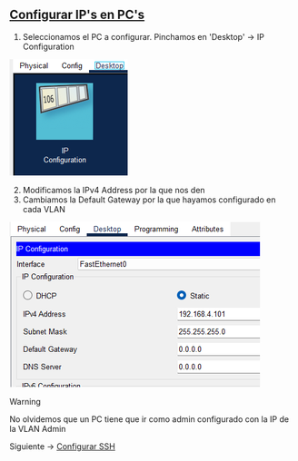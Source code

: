 ## [Configurar IP's en PC's](README.md)

1. Seleccionamos el PC a configurar. Pinchamos en 'Desktop' -> IP Configuration

![imagen1](img/ip1.png)

2. Modificamos la IPv4 Address por la que nos den
3. Cambiamos la Default Gateway por la que hayamos configurado en cada VLAN

![imagen2](img/ip2.png)

> [!WARNING]
> No olvidemos que un PC tiene que ir como admin configurado con la IP de la VLAN Admin

Siguiente -> [Configurar SSH](ssh.md)
